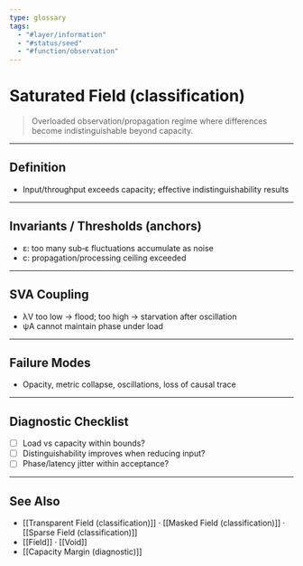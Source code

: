 ```yaml
---
type: glossary
tags:
  - "#layer/information"
  - "#status/seed"
  - "#function/observation"
---
```


# Saturated Field (classification)

> Overloaded observation/propagation regime where differences become indistinguishable beyond capacity.

---

## Definition

- Input/throughput exceeds capacity; effective indistinguishability results

---

## Invariants / Thresholds (anchors)

- ε: too many sub‑ε fluctuations accumulate as noise
- c: propagation/processing ceiling exceeded

---

## SVA Coupling

- λV too low → flood; too high → starvation after oscillation
- ψA cannot maintain phase under load

---

## Failure Modes

- Opacity, metric collapse, oscillations, loss of causal trace

---

## Diagnostic Checklist

- [ ] Load vs capacity within bounds?
- [ ] Distinguishability improves when reducing input?
- [ ] Phase/latency jitter within acceptance?

---

## See Also

- [[Transparent Field (classification)]] · [[Masked Field (classification)]] · [[Sparse Field (classification)]]
- [[Field]] · [[Void]]
- [[Capacity Margin (diagnostic)]]


